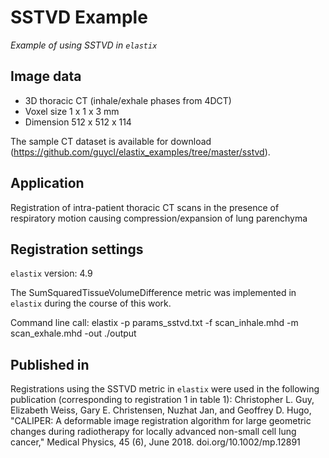 # SSTVD Example

_Example of using SSTVD in `elastix`_

## Image data

* 3D thoracic CT (inhale/exhale phases from 4DCT)
* Voxel size 1 x 1 x 3 mm
* Dimension 512 x 512 x 114

The sample CT dataset is available for download (https://github.com/guycl/elastix_examples/tree/master/sstvd).

## Application

Registration of intra-patient thoracic CT scans in the presence of respiratory motion causing compression/expansion of lung parenchyma

## Registration settings

`elastix` version: 4.9

The SumSquaredTissueVolumeDifference metric was implemented in `elastix` during the course of this work.

Command line call: elastix -p params_sstvd.txt -f scan_inhale.mhd -m scan_exhale.mhd -out ./output

## Published in

Registrations using the SSTVD metric in `elastix` were used in the following publication (corresponding to registration 1 in table 1):
Christopher L. Guy, Elizabeth Weiss, Gary E. Christensen, Nuzhat Jan, and Geoffrey D. Hugo, "CALIPER: A deformable image registration algorithm for large geometric changes during radiotherapy for locally advanced non-small cell lung cancer," Medical Physics, 45 (6), June 2018. doi.org/10.1002/mp.12891
